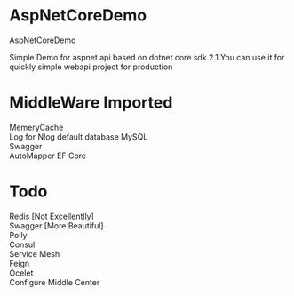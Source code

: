 # AspNetCoreDemo
AspNetCoreDemo
 
Simple Demo for aspnet api based on dotnet core sdk 2.1 
You can use it for quickly simple webapi project for production

# MiddleWare Imported
MemeryCache    
Log   for Nlog default database MySQL     
Swagger     
AutoMapper
EF Core 

# Todo 
Redis   [Not Excellentlly]  
Swagger [More Beautiful]    
Polly          
Consul    
Service Mesh    
Feign    
Ocelet    
Configure Middle Center
